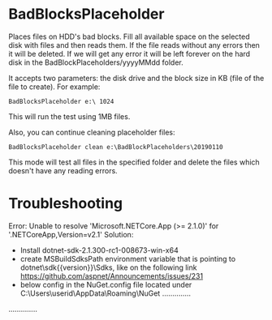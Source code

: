 # BadBlocksPlaceholder
Places files on HDD's bad blocks. Fill all available space on the selected disk with files and then reads them. 
If the file reads without any errors then it will be deleted. 
If we will get any error it will be left forever on the hard disk in the BadBlockPlaceholders/yyyyMMdd folder.

It accepts two parameters: the disk drive and the block size in KB (file of the file to create). For example:

    BadBlocksPlaceholder e:\ 1024

This will run the test using 1MB files.

Also, you can continue cleaning placeholder files:

    BadBlocksPlaceholder clean e:\BadBlockPlaceholders\20190110

This mode will test all files in the specified folder and delete the files which doesn't have any reading errors.


# Troubleshooting
Error: Unable to resolve 'Microsoft.NETCore.App (>= 2.1.0)' for '.NETCoreApp,Version=v2.1'
Solution:
- Install dotnet-sdk-2.1.300-rc1-008673-win-x64
- create MSBuildSdksPath environment variable that is pointing to dotnet\sdk{{version}}\Sdks, like on the following link https://github.com/aspnet/Announcements/issues/231
- below config in the NuGet.config file located under C:\Users\userid\AppData\Roaming\NuGet
..............
<configuration>
<packageSources>
    <add key="nuget.org" value="https://api.nuget.org/v3/index.json" protocolVersion="3" />
    <add key="nuget.org" value="https://www.nuget.org/api/v2/" />   
  </packageSources>
..............
    
